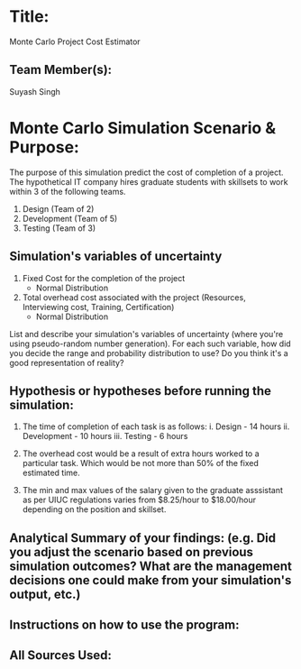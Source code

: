 

# Title: 
Monte Carlo Project Cost Estimator


## Team Member(s):
Suyash Singh

# Monte Carlo Simulation Scenario & Purpose:
The purpose of this simulation predict the cost of completion of a project. The hypothetical IT company hires graduate students with skillsets to work within 3 of the following teams.

1. Design (Team of 2)
2. Development (Team of 5)
3. Testing (Team of 3)


## Simulation's variables of uncertainty

1. Fixed Cost for the completion of the project
    - Normal Distribution 
2. Total overhead cost associated with the project (Resources, Interviewing cost, Training, Certification)
    - Normal Distribution


List and describe your simulation's variables of uncertainty (where you're using pseudo-random number generation). For each such variable, how did you decide the range and probability distribution to use?  Do you think it's a good representation of reality?

## Hypothesis or hypotheses before running the simulation:

1. The time of completion of each task is as follows:
    i. Design - 14 hours
    ii. Development - 10 hours
    iii. Testing - 6 hours
    
2. The overhead cost would be a result of extra hours worked to a particular task. Which would be not more than 50% of the fixed          estimated time.

3. The min and max values of the salary given to the graduate asssistant as per UIUC regulations varies from $8.25/hour to $18.00/hour depending on the position and skillset.

## Analytical Summary of your findings: (e.g. Did you adjust the scenario based on previous simulation outcomes?  What are the management decisions one could make from your simulation's output, etc.)

## Instructions on how to use the program:

## All Sources Used:

